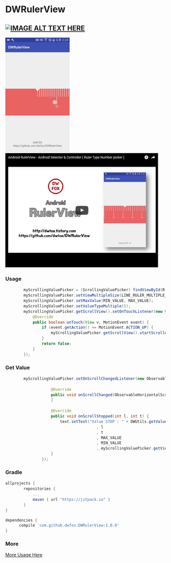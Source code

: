DWRulerView
=========
[![IMAGE ALT TEXT HERE](https://github.com/dwfox/DWRulerView/raw/master/screenshot/youtube_image.png)](http://www.youtube.com/watch?v=Udy_ThDo5kw)
---
<img src="screenshot/dwrulerview.gif"/>
<img src="screenshot/youtube_image.png"/>

### Usage
```java
        myScrollingValuePicker = (ScrollingValuePicker) findViewById(R.id.myScrollingValuePicker);
        myScrollingValuePicker.setViewMultipleSize(LINE_RULER_MULTIPLE_SIZE);
        myScrollingValuePicker.setMaxValue(MIN_VALUE, MAX_VALUE);
        myScrollingValuePicker.setValueTypeMultiple(5);
        myScrollingValuePicker.getScrollView().setOnTouchListener(new View.OnTouchListener() {
            @Override
            public boolean onTouch(View v, MotionEvent event) {
                if (event.getAction() == MotionEvent.ACTION_UP) {
                    myScrollingValuePicker.getScrollView().startScrollerTask();
                }
                return false;
            }
        });
```

### Get Value
```java
        myScrollingValuePicker.setOnScrollChangedListener(new ObservableHorizontalScrollView.OnScrollChangedListener() {

                    @Override
                    public void onScrollChanged(ObservableHorizontalScrollView view, int l, int t) {
                    }

                    @Override
                    public void onScrollStopped(int l, int t) {
                        text.setText("Value STOP : " + DWUtils.getValueAndScrollItemToCenter(myScrollingValuePicker.getScrollView() // set TextView
                                        , l
                                        , t
                                        , MAX_VALUE
                                        , MIN_VALUE
                                        , myScrollingValuePicker.getViewMultipleSize()));
                    }
                });
```

### Gradle

```groovy
allprojects {
		repositories {
			...
			maven { url "https://jitpack.io" }
		}
}
```

```groovy
dependencies {
	  compile 'com.github.dwfox:DWRulerView:1.0.0'
}
```

### More
[More Usage Here](http://dwfox.tistory.com/50)
